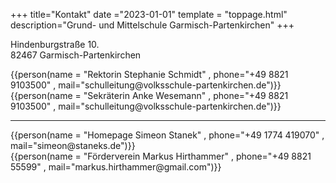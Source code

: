 +++
title="Kontakt"
date ="2023-01-01"
template = "toppage.html"
description="Grund- und Mittelschule Garmisch-Partenkirchen"
+++

Hindenburgstraße 10.    
82467 Garmisch-Partenkirchen

<div class="triple contacts">
<div>{{person(name = "Rektorin Stephanie Schmidt" , phone="+49 8821 9103500" , mail="schulleitung@volksschule-partenkirchen.de")}}</div>
<div>{{person(name = "Sekräterin Anke Wesemann" , phone="+49 8821 9103500" , mail="schulleitung@volksschule-partenkirchen.de")}}</div>
</div>

---

<div class="triple contacts">
<div>{{person(name = "Homepage Simeon Stanek" , phone="+49 1774 419070" , mail="simeon@staneks.de")}}</div>
<div>{{person(name = "Förderverein Markus Hirthammer" , phone="+49 8821 55599" , mail="markus.hirthammer@gmail.com")}}</div>
</div>

